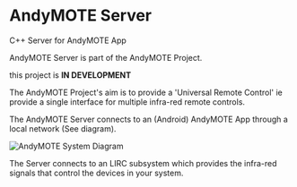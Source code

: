 # AndyMOTE Server
C++ Server for AndyMOTE App

AndyMOTE Server is part of the AndyMOTE Project.

this project is **IN DEVELOPMENT**

The AndyMOTE Project's aim is to provide a 'Universal Remote Control' ie provide a single interface for
multiple infra-red remote controls.

The AndyMOTE Server connects to an (Android) AndyMOTE App through a local network (See diagram).

![AndyMOTE System Diagram](system.png)

The Server connects to an LIRC subsystem which provides the infra-red signals that control the devices in your system.
